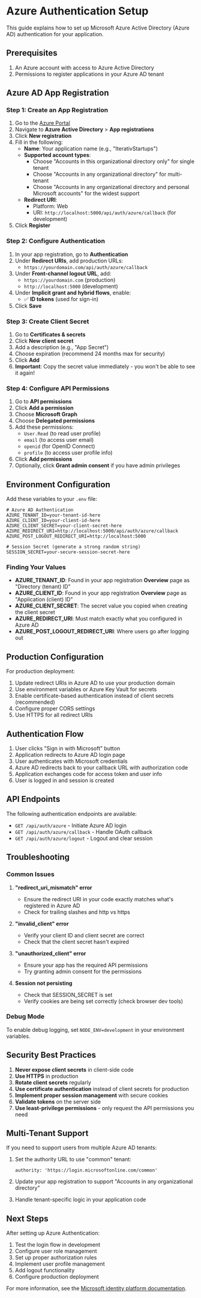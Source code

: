 # Azure Authentication Setup

This guide explains how to set up Microsoft Azure Active Directory (Azure AD) authentication for your application.

## Prerequisites

1. An Azure account with access to Azure Active Directory
2. Permissions to register applications in your Azure AD tenant

## Azure AD App Registration

### Step 1: Create an App Registration

1. Go to the [Azure Portal](https://portal.azure.com)
2. Navigate to **Azure Active Directory** > **App registrations**
3. Click **New registration**
4. Fill in the following:
   - **Name**: Your application name (e.g., "IterativStartups")
   - **Supported account types**: 
     - Choose "Accounts in this organizational directory only" for single tenant
     - Choose "Accounts in any organizational directory" for multi-tenant
     - Choose "Accounts in any organizational directory and personal Microsoft accounts" for the widest support
   - **Redirect URI**: 
     - Platform: Web
     - URI: `http://localhost:5000/api/auth/azure/callback` (for development)
5. Click **Register**

### Step 2: Configure Authentication

1. In your app registration, go to **Authentication**
2. Under **Redirect URIs**, add production URLs:
   - `https://yourdomain.com/api/auth/azure/callback`
3. Under **Front-channel logout URL**, add:
   - `https://yourdomain.com` (production)
   - `http://localhost:5000` (development)
4. Under **Implicit grant and hybrid flows**, enable:
   - ✅ **ID tokens** (used for sign-in)
5. Click **Save**

### Step 3: Create Client Secret

1. Go to **Certificates & secrets**
2. Click **New client secret**
3. Add a description (e.g., "App Secret")
4. Choose expiration (recommend 24 months max for security)
5. Click **Add**
6. **Important**: Copy the secret value immediately - you won't be able to see it again!

### Step 4: Configure API Permissions

1. Go to **API permissions**
2. Click **Add a permission**
3. Choose **Microsoft Graph**
4. Choose **Delegated permissions**
5. Add these permissions:
   - `User.Read` (to read user profile)
   - `email` (to access user email)
   - `openid` (for OpenID Connect)
   - `profile` (to access user profile info)
6. Click **Add permissions**
7. Optionally, click **Grant admin consent** if you have admin privileges

## Environment Configuration

Add these variables to your `.env` file:

```env
# Azure AD Authentication
AZURE_TENANT_ID=your-tenant-id-here
AZURE_CLIENT_ID=your-client-id-here
AZURE_CLIENT_SECRET=your-client-secret-here
AZURE_REDIRECT_URI=http://localhost:5000/api/auth/azure/callback
AZURE_POST_LOGOUT_REDIRECT_URI=http://localhost:5000

# Session Secret (generate a strong random string)
SESSION_SECRET=your-secure-session-secret-here
```

### Finding Your Values

- **AZURE_TENANT_ID**: Found in your app registration **Overview** page as "Directory (tenant) ID"
- **AZURE_CLIENT_ID**: Found in your app registration **Overview** page as "Application (client) ID"
- **AZURE_CLIENT_SECRET**: The secret value you copied when creating the client secret
- **AZURE_REDIRECT_URI**: Must match exactly what you configured in Azure AD
- **AZURE_POST_LOGOUT_REDIRECT_URI**: Where users go after logging out

## Production Configuration

For production deployment:

1. Update redirect URIs in Azure AD to use your production domain
2. Use environment variables or Azure Key Vault for secrets
3. Enable certificate-based authentication instead of client secrets (recommended)
4. Configure proper CORS settings
5. Use HTTPS for all redirect URIs

## Authentication Flow

1. User clicks "Sign in with Microsoft" button
2. Application redirects to Azure AD login page
3. User authenticates with Microsoft credentials
4. Azure AD redirects back to your callback URL with authorization code
5. Application exchanges code for access token and user info
6. User is logged in and session is created

## API Endpoints

The following authentication endpoints are available:

- `GET /api/auth/azure` - Initiate Azure AD login
- `GET /api/auth/azure/callback` - Handle OAuth callback
- `GET /api/auth/azure/logout` - Logout and clear session

## Troubleshooting

### Common Issues

1. **"redirect_uri_mismatch" error**
   - Ensure the redirect URI in your code exactly matches what's registered in Azure AD
   - Check for trailing slashes and http vs https

2. **"invalid_client" error**
   - Verify your client ID and client secret are correct
   - Check that the client secret hasn't expired

3. **"unauthorized_client" error**
   - Ensure your app has the required API permissions
   - Try granting admin consent for the permissions

4. **Session not persisting**
   - Check that SESSION_SECRET is set
   - Verify cookies are being set correctly (check browser dev tools)

### Debug Mode

To enable debug logging, set `NODE_ENV=development` in your environment variables.

## Security Best Practices

1. **Never expose client secrets** in client-side code
2. **Use HTTPS** in production
3. **Rotate client secrets** regularly
4. **Use certificate authentication** instead of client secrets for production
5. **Implement proper session management** with secure cookies
6. **Validate tokens** on the server side
7. **Use least-privilege permissions** - only request the API permissions you need

## Multi-Tenant Support

If you need to support users from multiple Azure AD tenants:

1. Set the authority URL to use "common" tenant:
   ```
   authority: 'https://login.microsoftonline.com/common'
   ```

2. Update your app registration to support "Accounts in any organizational directory"

3. Handle tenant-specific logic in your application code

## Next Steps

After setting up Azure Authentication:

1. Test the login flow in development
2. Configure user role management
3. Set up proper authorization rules
4. Implement user profile management
5. Add logout functionality
6. Configure production deployment

For more information, see the [Microsoft identity platform documentation](https://docs.microsoft.com/en-us/azure/active-directory/develop/).



